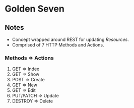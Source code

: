 # Golden Seven

## Notes

* Concept wrapped around REST for updating _Resources_.
* Comprised of 7 HTTP Methods and Actions.

### Methods => Actions

1. GET => Index
1. GET => Show
1. POST => Create
1. GET => New
1. GET => Edit
1. PUT/PATCH => Update
1. DESTROY => Delete
